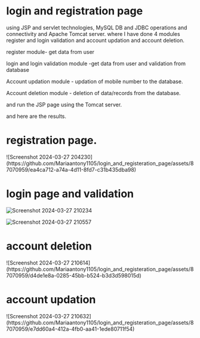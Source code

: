 # login and registration page
<p> using JSP and servlet technologies, MySQL DB and JDBC operations and connectivity and Apache Tomcat server. 
where I have done 4 modules register and login validation and account updation and account deletion.</p>
<p>register module- get data from user </p>
<p>login and login validation module -get data from user and validation from database </p>
<p> Account updation module - updation of mobile number to the database.</p>
<p> Account deletion module - deletion of data/records from the database.</p>

<p>and run the JSP page using the Tomcat server.</p>
<p>and here are the results.</p>

<h1>registration page.</h1>
![Screenshot 2024-03-27 204230](https://github.com/Mariaantony1105/login_and_registeration_page/assets/87070959/ea4ca712-a74a-4d11-8fd7-c31b435dba98)

<h1>login page and validation</h1>

![Screenshot 2024-03-27 210234](https://github.com/Mariaantony1105/login_and_registeration_page/assets/87070959/b182ace6-235a-4af2-9a8d-71defc402627)

![Screenshot 2024-03-27 210557](https://github.com/Mariaantony1105/login_and_registeration_page/assets/87070959/12a031d4-5dc6-4c5e-8806-0d1085285589)


<h1>account deletion</h1>
![Screenshot 2024-03-27 210614](https://github.com/Mariaantony1105/login_and_registeration_page/assets/87070959/d4de1e8a-0285-45bb-b524-b3d3d598015d)


<h1>account updation</h1>
![Screenshot 2024-03-27 210632](https://github.com/Mariaantony1105/login_and_registeration_page/assets/87070959/e7dd60a4-412a-4fb0-aa41-1ede80711f54)

